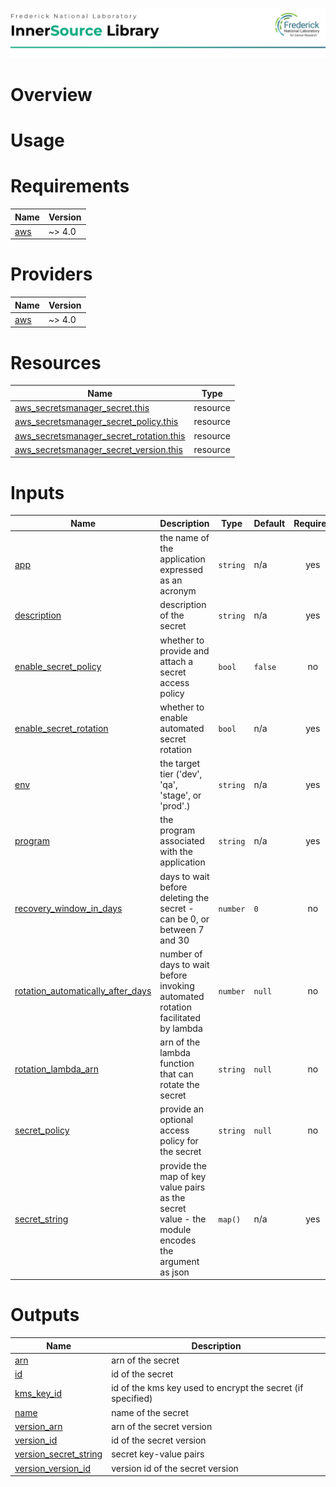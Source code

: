 ![Frederick National Laboratory](./assets/fnl.svg)

# Overview 

# Usage

<!-- BEGIN_TF_DOCS -->
# Requirements

| Name | Version |
|------|---------|
| <a name="requirement_aws"></a> [aws](#requirement\_aws) | ~> 4.0 |

# Providers

| Name | Version |
|------|---------|
| <a name="provider_aws"></a> [aws](#provider\_aws) | ~> 4.0 |

# Resources

| Name | Type |
|------|------|
| [aws_secretsmanager_secret.this](https://registry.terraform.io/providers/hashicorp/aws/latest/docs/resources/secretsmanager_secret) | resource |
| [aws_secretsmanager_secret_policy.this](https://registry.terraform.io/providers/hashicorp/aws/latest/docs/resources/secretsmanager_secret_policy) | resource |
| [aws_secretsmanager_secret_rotation.this](https://registry.terraform.io/providers/hashicorp/aws/latest/docs/resources/secretsmanager_secret_rotation) | resource |
| [aws_secretsmanager_secret_version.this](https://registry.terraform.io/providers/hashicorp/aws/latest/docs/resources/secretsmanager_secret_version) | resource |

# Inputs

| Name | Description | Type | Default | Required |
|------|-------------|------|---------|:--------:|
| <a name="input_app"></a> [app](#input\_app) | the name of the application expressed as an acronym | `string` | n/a | yes |
| <a name="input_description"></a> [description](#input\_description) | description of the secret | `string` | n/a | yes |
| <a name="input_enable_secret_policy"></a> [enable\_secret\_policy](#input\_enable\_secret\_policy) | whether to provide and attach a secret access policy | `bool` | `false` | no |
| <a name="input_enable_secret_rotation"></a> [enable\_secret\_rotation](#input\_enable\_secret\_rotation) | whether to enable automated secret rotation | `bool` | n/a | yes |
| <a name="input_env"></a> [env](#input\_env) | the target tier ('dev', 'qa', 'stage', or 'prod'.) | `string` | n/a | yes |
| <a name="input_program"></a> [program](#input\_program) | the program associated with the application | `string` | n/a | yes |
| <a name="input_recovery_window_in_days"></a> [recovery\_window\_in\_days](#input\_recovery\_window\_in\_days) | days to wait before deleting the secret - can be 0, or between 7 and 30 | `number` | `0` | no |
| <a name="input_rotation_automatically_after_days"></a> [rotation\_automatically\_after\_days](#input\_rotation\_automatically\_after\_days) | number of days to wait before invoking automated rotation facilitated by lambda | `number` | `null` | no |
| <a name="input_rotation_lambda_arn"></a> [rotation\_lambda\_arn](#input\_rotation\_lambda\_arn) | arn of the lambda function that can rotate the secret | `string` | `null` | no |
| <a name="input_secret_policy"></a> [secret\_policy](#input\_secret\_policy) | provide an optional access policy for the secret | `string` | `null` | no |
| <a name="input_secret_string"></a> [secret\_string](#input\_secret\_string) | provide the map of key value pairs as the secret value - the module encodes the argument as json | `map()` | n/a | yes |

# Outputs

| Name | Description |
|------|-------------|
| <a name="output_arn"></a> [arn](#output\_arn) | arn of the secret |
| <a name="output_id"></a> [id](#output\_id) | id of the secret |
| <a name="output_kms_key_id"></a> [kms\_key\_id](#output\_kms\_key\_id) | id of the kms key used to encrypt the secret (if specified) |
| <a name="output_name"></a> [name](#output\_name) | name of the secret |
| <a name="output_version_arn"></a> [version\_arn](#output\_version\_arn) | arn of the secret version |
| <a name="output_version_id"></a> [version\_id](#output\_version\_id) | id of the secret version |
| <a name="output_version_secret_string"></a> [version\_secret\_string](#output\_version\_secret\_string) | secret key-value pairs |
| <a name="output_version_version_id"></a> [version\_version\_id](#output\_version\_version\_id) | version id of the secret version |
<!-- END_TF_DOCS -->